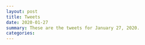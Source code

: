 ```yaml
---
layout: post
title: Tweets
date: 2020-01-27
summary: These are the tweets for January 27, 2020.
categories:
---
```


